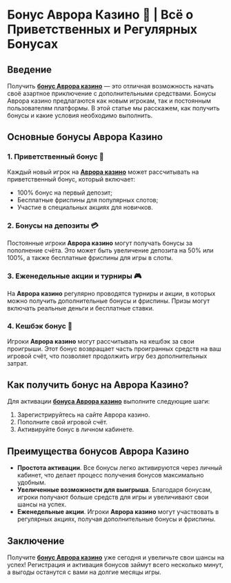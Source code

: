 # Бонус Аврора Казино 🎰 | Всё о Приветственных и Регулярных Бонусах

## Введение

Получить **[бонус Аврора казино](https://10trafic-stat2.com/click/668546556bcc6313411604bd/6766/13032/subaccount)** — это отличная возможность начать своё азартное приключение с дополнительными средствами. Бонусы Аврора казино предлагаются как новым игрокам, так и постоянным пользователям платформы. В этой статье мы расскажем, как получить бонусы и какие условия необходимо выполнить.

## Основные бонусы Аврора Казино

### 1. Приветственный бонус 🎁

Каждый новый игрок на **[Аврора казино](https://10trafic-stat2.com/click/668546556bcc6313411604bd/6766/13032/subaccount)** может рассчитывать на приветственный бонус, который включает:
- 100% бонус на первый депозит;
- Бесплатные фриспины для популярных слотов;
- Участие в специальных акциях для новичков.

### 2. Бонусы на депозиты 💳

Постоянные игроки **Аврора казино** могут получать бонусы за пополнение счёта. Это может быть увеличение депозита на 50% или 100%, а также бесплатные фриспины для игры в слоты.

### 3. Еженедельные акции и турниры 🎮

На **Аврора казино** регулярно проводятся турниры и акции, в которых можно получить дополнительные бонусы и фриспины. Призы могут включать реальные деньги и бесплатные ставки.

### 4. Кешбэк бонус 🔄

Игроки **Аврора казино** могут рассчитывать на кешбэк за свои проигрыши. Этот бонус возвращает часть проигранных средств на ваш игровой счёт, что позволяет продолжить игру без дополнительных затрат.

## Как получить бонус на Аврора Казино?

Для активации **[бонуса Аврора казино](https://10trafic-stat2.com/click/668546556bcc6313411604bd/6766/13032/subaccount)** выполните следующие шаги:
1. Зарегистрируйтесь на сайте Аврора казино.
2. Пополните свой игровой счёт.
3. Активируйте бонус в личном кабинете.

## Преимущества бонусов Аврора Казино

- **Простота активации**. Все бонусы легко активируются через личный кабинет, что делает процесс получения бонусов максимально удобным.
- **Увеличенные возможности для выигрыша**. Благодаря бонусам, игроки получают больше средств для игры и увеличивают свои шансы на успех.
- **Еженедельные акции**. Игроки **Аврора казино** могут участвовать в регулярных акциях, получая дополнительные бонусы и фриспины.

## Заключение

Получите **[бонус Аврора казино](https://10trafic-stat2.com/click/668546556bcc6313411604bd/6766/13032/subaccount)** уже сегодня и увеличьте свои шансы на успех! Регистрация и активация бонусов займут всего несколько минут, а выгоды останутся с вами на долгие месяцы игры.
